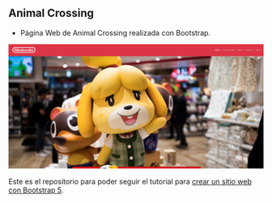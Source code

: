 ## Animal Crossing

- Página Web de Animal Crossing realizada con Bootstrap.
  
![Sitio web creado con Bootstrap 5](resources/portada.png)

Este es el repositorio para poder seguir el tutorial para [crear un sitio web con Bootstrap 5](https://www.youtube.com/watch?v=ZuOL_DoaG9k).
